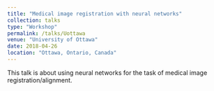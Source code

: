 ```yaml
---
title: "Medical image registration with neural networks"
collection: talks
type: "Workshop"
permalink: /talks/Uottawa
venue: "University of Ottawa"
date: 2018-04-26
location: "Ottawa, Ontario, Canada"
---
```


This talk is about using neural networks for the task of medical image registration/alignment.

